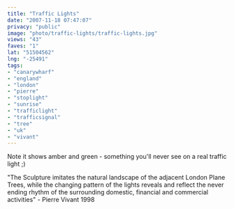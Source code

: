```yaml
---
title: "Traffic Lights"
date: "2007-11-18 07:47:07"
privacy: "public"
image: "photo/traffic-lights/traffic-lights.jpg"
views: "43"
faves: "1"
lat: "51504562"
lng: "-25491"
tags:
- "canarywharf"
- "england"
- "london"
- "pierre"
- "stoplight"
- "sunrise"
- "trafficlight"
- "trafficsignal"
- "tree"
- "uk"
- "vivant"
---
```

Note it shows amber and green - something you'll never see on a real traffic light ;) 

&quot;The Sculpture imitates the natural landscape of the adjacent London Plane Trees, while the changing pattern of the lights reveals and reflect the never ending rhythm of the surrounding domestic, financial and commercial activities&quot; - Pierre Vivant 1998
